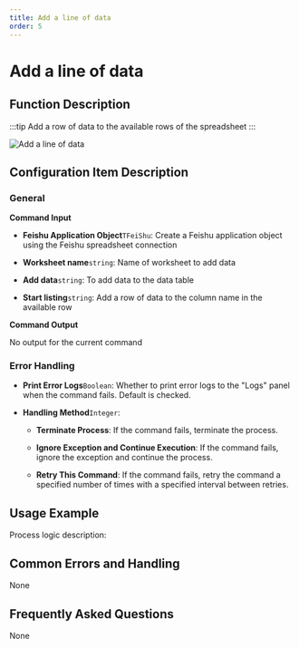 ```yaml
---
title: Add a line of data
order: 5
---
```


# Add a line of data

## Function Description

:::tip 
Add a row of data to the available rows of the spreadsheet
:::

![Add a line of data](../../../../assets/Add%20a%20line%20of%20data_command.png)

## Configuration Item Description

### General

**Command Input**

- **Feishu Application Object**`TFeiShu`: Create a Feishu application object using the Feishu spreadsheet connection

- **Worksheet name**`string`: Name of worksheet to add data

- **Add data**`string`: To add data to the data table

- **Start listing**`string`: Add a row of data to the column name in the available row


**Command Output**

No output for the current command

### Error Handling

- **Print Error Logs**`Boolean`: Whether to print error logs to the "Logs" panel when the command fails. Default is checked. 

- **Handling Method**`Integer`:

    - **Terminate Process**: If the command fails, terminate the process.

    - **Ignore Exception and Continue Execution**: If the command fails, ignore the exception and continue the process.

    - **Retry This Command**: If the command fails, retry the command a specified number of times with a specified interval between retries.

## Usage Example

Process logic description:

## Common Errors and Handling

None

## Frequently Asked Questions

None

